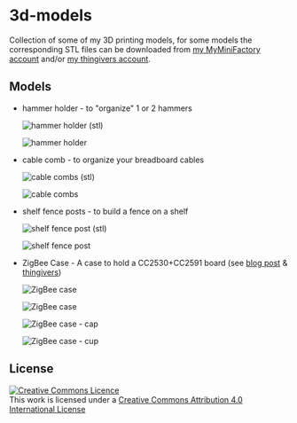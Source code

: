 # 3d-models

Collection of some of my 3D printing models, for some models the corresponding STL files can be downloaded from [my MyMiniFactory account](https://www.myminifactory.com/users/thomo) and/or [my thingivers account](https://www.thingiverse.com/ThoMo_1969/designs).

## Models

- hammer holder - to "organize" 1 or 2 hammers

  ![hammer holder (stl)](pic/hammer_holder.png "hammer holder stl")

  ![hammer holder](pic/hammer_holder.jpg "hammer holder")

- cable comb - to organize your breadboard cables

  ![cable combs (stl)](pic/cablecomb.png "cable comps stl")

  ![cable combs](pic/cablecomb.jpg "cable comps")

- shelf fence posts - to build a fence on a shelf

  ![shelf fence post (stl)](pic/shelffencepost.png "shelf fence post stl")

  ![shelf fence post](pic/shelffencepost.jpg "shelf fence post")

- ZigBee Case - A case to hold a CC2530+CC2591 board (see [blog post](http://www.handverdrahtet.org/2019/12/setting-up-zigbee2mqtt-gateway.html) & [thingivers](https://www.thingiverse.com/thing:4019004))

  ![ZigBee case](pic/ZigBeeCase_1.jpg "ZigBee case")

  ![ZigBee case](pic/ZigBeeCase_2.jpg "ZigBee case")

  ![ZigBee case - cap](pic/ZigBeeCase_Cap.png "ZigBee case cap")

  ![ZigBee case - cup](pic/ZigBeeCase_Cup.png "ZigBee case cup")

## License

<a rel="license" href="http://creativecommons.org/licenses/by/4.0/"><img alt="Creative Commons Licence" style="border-width:0" src="https://i.creativecommons.org/l/by/4.0/88x31.png" /></a><br />This work is licensed under a <a rel="license" href="http://creativecommons.org/licenses/by/4.0/">Creative Commons Attribution 4.0 International License</a>
